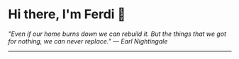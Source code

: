 <h1>Hi there, I'm Ferdi 👋</h1>

<p><em>
  "Even if our home burns down we can rebuild it. But the things that we got for nothing, we can never replace." — Earl Nightingale
</em></p>

---
